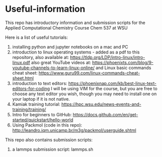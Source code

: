 # Useful-information
This repo has introductory information and submission scripts for the Applied Computational Chemistry Course Chem 537 at WSU

Here is a list of useful tutorials:

1) installing python and jupyter notebooks on a mac and PC
2) introduction to linux operating systems - added as a pdf to this repository, also available at: https://tldp.org/LDP/intro-linux/intro-linux.pdf also great YouTube videos at: https://phoenixts.com/blog/9-youtube-channels-to-learn-linux-online/  and Linux basic commands cheat sheet: https://www.guru99.com/linux-commands-cheat-sheet.html
3) introduction to text editors: https://phoenixnap.com/kb/best-linux-text-editors-for-coding   I will be using VIM for the course, but you are free to choose any text editor you wish, though you may need to install one on your laptop if it is not native. 
4) Kamiak training tutorial: https://hpc.wsu.edu/news-events-and-training/training/
5) Intro for beginners to GitHub: https://docs.github.com/en/get-started/quickstart/hello-world
6) Using Packmol (code in this repo): http://leandro.iqm.unicamp.br/m3g/packmol/userguide.shtml  


This repo also contains submission scripts:

1) a lammps submission script: lammps.sh
